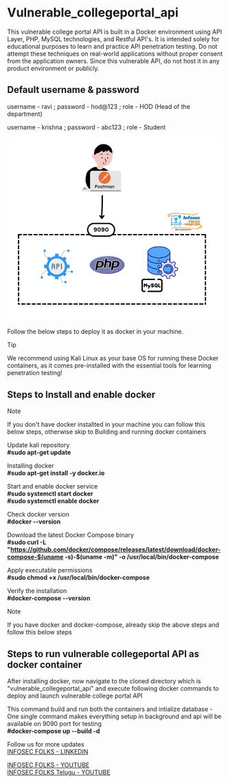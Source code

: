 # Vulnerable_collegeportal_api
This vulnerable college portal API is built in a Docker environment using API Layer, PHP, MySQL technologies, and Restful API's. It is intended solely for educational purposes to learn and practice API penetration testing. Do not attempt these techniques on real-world applications without proper consent from the application owners. Since this vulnerable API, do not host it in any product environment or publicly.

Default username & password 
----------------------------
username - ravi ;
password - hod@123 ;
role - HOD (Head of the department)

username - krishna ;
password - abc123 ;
role - Student

![Architecture](vulnerable_collegeportal_api.png)

Follow the below steps to deploy it as docker in your machine.

> [!TIP]
> We recommend using Kali Linux as your base OS for running these Docker containers, as it comes pre-installed with the essential tools for learning penetration testing! 

## Steps to Install and enable docker

> [!NOTE]
> If you don't have docker installted in your machine you can follow this below steps, otherwise skip to Building and running docker containers

Update kali repository <br> 
**#sudo apt-get update**

Installing docker <br> 
**#sudo apt-get install -y docker.io**

Start and enable docker service<br> 
**#sudo systemctl start docker <br> 
#sudo systemctl enable docker**

Check docker version <br> 
**#docker --version**

Download the latest Docker Compose binary<br> 
**#sudo curl -L "https://github.com/docker/compose/releases/latest/download/docker-compose-$(uname -s)-$(uname -m)" -o /usr/local/bin/docker-compose**

Apply executable permissions<br> 
**#sudo chmod +x /usr/local/bin/docker-compose**

Verify the installation<br> 
**#docker-compose --version**

> [!NOTE]
> If you have docker and docker-compose, already skip the above steps and follow this below steps

## Steps to run vulnerable collegeportal API as docker container 

After installing docker, now navigate to the cloned directory which is "vulnerable_collegeportal_api" and execute following docker commands 
to deploy and launch vulnerable college portal API <br> 

This command build and run both the containers and intialize database - One single command makes everything setup in background and api will be available on 9090 port for testing <br> 
**#docker-compose up --build -d**


Follow us for more updates <br> 
[INFOSEC FOLKS - LINKEDIN](https://www.linkedin.com/company/infosecfolks-global/) <br> 

[INFOSEC FOLKS - YOUTUBE](https://www.youtube.com/@infosecfolks-global/) <br>
[INFOSEC FOLKS Telugu - YOUTUBE](https://www.youtube.com/@InfosecFolks-Telugu/) <br>

